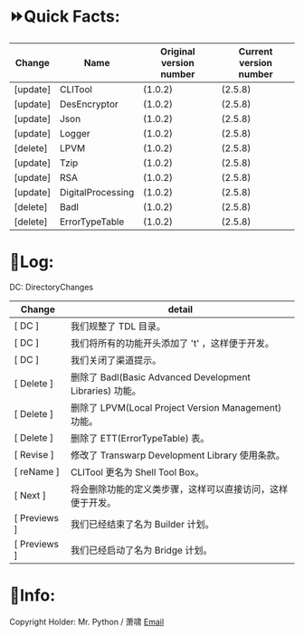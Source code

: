 # ⏩Quick Facts:
|  Change |  Name | Original version number  | Current version number  |
| ------------ | ------------ | ------------ | ------------ |
|  [update] | CLITool   |  (1.0.2) | (2.5.8) |
|  [update] | DesEncryptor  |  (1.0.2) |  (2.5.8)|
|  [update] |  Json |  (1.0.2) |  (2.5.8) |
| [update]  | Logger  |  (1.0.2) |  (2.5.8) |
|  [delete]  |  LPVM |  (1.0.2) |  (2.5.8) |
|[update] | Tzip  |  (1.0.2) |   (2.5.8) |
|[update] |  RSA |  (1.0.2) |    (2.5.8) |
|[update] |  DigitalProcessing |  (1.0.2) |   (2.5.8)  |
|  [delete]  |  Badl  |  (1.0.2) |  (2.5.8) |
|  [delete]  | ErrorTypeTable   |  (1.0.2) |  (2.5.8) |


# 📒Log:
DC: DirectoryChanges

| Change | detail |
| ------------ | ------------ |
|[    DC    ] |我们规整了 TDL 目录。|
|[    DC    ]| 我们将所有的功能开头添加了 't' ，这样便于开发。|
|[    DC    ] |我们关闭了渠道提示。|
|[  Delete  ] | 删除了 Badl(Basic Advanced Development Libraries) 功能。|
|[  Delete  ] | 删除了 LPVM(Local Project Version Management) 功能。|
|[  Delete  ] | 删除了 ETT(ErrorTypeTable) 表。|
|[  Revise  ] |修改了 Transwarp Development Library 使用条款。|
|[  reName  ]| CLITool 更名为 Shell Tool Box。|
|[   Next   ] |将会删除功能的定义类步骤，这样可以直接访问，这样便于开发。|
|[ Previews ]| 我们已经结束了名为 Builder 计划。|
|[ Previews ] |我们已经启动了名为 Bridge 计划。|


# 🌠Info:
Copyright Holder: Mr. Python / 萧啸 [Email](Hello-Python@outlook.com)

